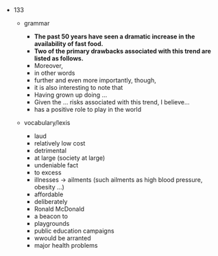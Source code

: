  - 133
    - grammar
        - <b>The past 50 years have seen a dramatic increase in the availability of fast food.</b>
        - <b>Two of the primary drawbacks associated with this trend are listed as follows.</b>
        - Moreover,
        - in other words
        - further and even more importantly, though, 
        - it is also interesting to note that
        - Having grown up doing ...
        - Given the ... risks associated with this trend, I believe...
        - has a positive role to play in the world
    
    - vocabulary/lexis
        - laud
        - relatively low cost
        - detrimental
        - at large (society at large)
        - undeniable fact
        - to excess
        - illnesses -> ailments (such ailments as high blood pressure, obesity ...)
        - affordable
        - deliberately
        - Ronald McDonald
        - a beacon to
        - playgrounds
        - public education campaigns
        - wwould be arranted
        - major health problems
